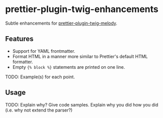# prettier-plugin-twig-enhancements

Subtle enhancements for [prettier-plugin-twig-melody](https://github.com/trivago/prettier-plugin-twig-melody).

## Features

* Support for YAML frontmatter.
* Format HTML in a manner more similar to Prettier's default HTML formatter.
* Empty `{% block %}` statements are printed on one line.

TODO: Example(s) for each point.

## Usage

TODO: Explain why? Give code samples. Explain why you did how you did (i.e. why not extend the parser?)
